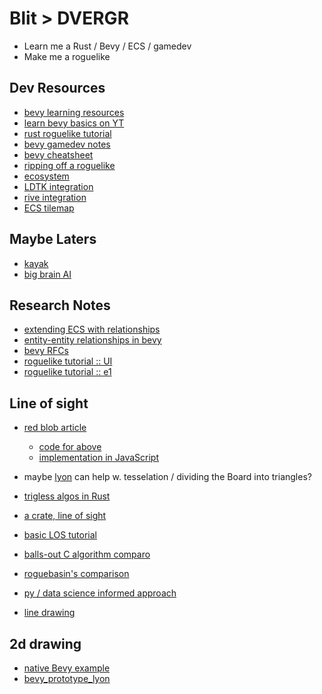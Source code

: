 # Blit > DVERGR

- Learn me a Rust / Bevy / ECS / gamedev
- Make me a roguelike

## Dev Resources
- [bevy learning resources](https://bevyengine.org/assets/)
- [learn bevy basics on YT](https://www.youtube.com/playlist?list=PLVnntJRoP85JHGX7rGDu6LaF3fmDDbqyd)
- [rust roguelike tutorial](https://bfnightly.bracketproductions.com/chapter_1.html)
- [bevy gamedev notes](https://taintedcoders.com)
- [bevy cheatsheet](https://bevy-cheatbook.github.io)
- [ripping off a roguelike](https://github.com/64kramsystem/learn_bevy_ecs_by_ripping_off-code/tree/master)
- [ecosystem](https://arewegameyet.rs/#ecosystem)
- [LDTK integration](https://github.com/Trouv/bevy_ecs_ldtk)
- [rive integration](https://github.com/rive-app/rive-bevy)
- [ECS tilemap](https://github.com/StarArawn/bevy_ecs_tilemap)


## Maybe Laters
- [kayak](https://github.com/StarArawn/kayak_ui)
- [big brain AI](https://crates.io/crates/big-brain)

## Research Notes
- [extending ECS with relationships](https://ajmmertens.medium.com/building-games-in-ecs-with-entity-relationships-657275ba2c6c)
- [entity-entity relationships in bevy](https://github.com/bevyengine/bevy/issues/3742)
- [bevy RFCs](https://github.com/bevyengine/rfcs/tree/main/rfcs)
- [roguelike tutorial :: UI](https://maciejglowka.com/blog/bevy-roguelike-tutorial-devlog-part-8-deck-ui/)
- [roguelike tutorial :: e1](https://maciejglowka.com/blog/bevy-roguelike-tutorial-devlog-part-1/)

## Line of sight
- [red blob article](https://www.redblobgames.com/articles/visibility/)
  - [code for above](https://www.redblobgames.com/articles/visibility/Visibility.hx)
  - [implementation in JavaScript](https://github.com/Silverwolf90/2d-visibility/tree/master/src)
- maybe [lyon](https://docs.rs/lyon/latest/lyon/) can help w. tesselation / dividing the Board into triangles?
- [trigless algos in Rust](https://basstabs.github.io/2d-line-of-sight/Introduction.html)
- [a crate, line of sight](https://crates.io/crates/line_of_sight)
- [basic LOS tutorial](https://journal.stuffwithstuff.com/2015/09/07/what-the-hero-sees/)
- [balls-out C algorithm comparo](http://www.adammil.net/blog/v125_roguelike_vision_algorithms.html)
- [roguebasin's comparison](https://www.roguebasin.com/index.php/Comparative_study_of_field_of_view_algorithms_for_2D_grid_based_worlds)
- [py / data science informed approach](https://towardsdatascience.com/a-quick-and-clear-look-at-grid-based-visibility-bf63769fbc78)

- [line drawing](https://www.redblobgames.com/grids/line-drawing/)

## 2d drawing
- [native Bevy example](https://bevyengine.org/examples/2D%20Rendering/2d-shapes/)
- [bevy_prototype_lyon](https://github.com/Nilirad/bevy_prototype_lyon)

